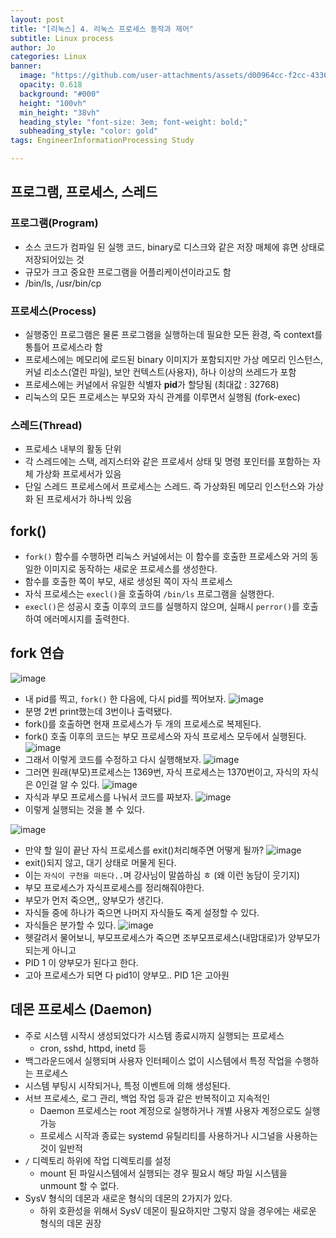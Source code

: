```yaml
---
layout: post
title: "[리눅스] 4. 리눅스 프로세스 동작과 제어"
subtitle: Linux process
author: Jo
categories: Linux
banner:
  image: "https://github.com/user-attachments/assets/d00964cc-f2cc-4336-99f9-12b76046aa9f"
  opacity: 0.618
  background: "#000"
  height: "100vh"
  min_height: "38vh"
  heading_style: "font-size: 3em; font-weight: bold;"
  subheading_style: "color: gold"
tags: EngineerInformationProcessing Study

---
```


## 프로그램, 프로세스, 스레드
### 프로그램(Program)
- 소스 코드가 컴파일 된 실행 코드, binary로 디스크와 같은 저장 매체에 휴면 상태로 저장되어있는 것
- 규모가 크고 중요한 프로그램을 어플리케이션이라고도 함
- /bin/ls, /usr/bin/cp
### 프로세스(Process)
- 실행중인 프로그램은 물론 프로그램을 실행하는데 필요한 모든 환경, 즉 context를 통틀어 프로세스라 함
- 프로세스에는 메모리에 로드된 binary 이미지가 포함되지만 가상 메모리 인스턴스, 커널 리소스(열린 파일), 보안 컨텍스트(사용자), 하나 이상의 쓰레드가 포함
- 프로세스에는 커널에서 유일한 식별자 <b>pid</b>가 할당됨 (최대값 : 32768)
- 리눅스의 모든 프로세스는 부모와 자식 관계를 이루면서 실행됨 (fork-exec)
### 스레드(Thread)
- 프로세스 내부의 활동 단위
- 각 스레드에는 스택, 레지스터와 같은 프로세서 상태 및 명령 포인터를 포함하는 자체 가상화 프로세서가 있음
- 단일 스레드 프로세스에서 프로세스는 스레드. 즉 가상화된 메모리 인스턴스와 가상화 된 프로세서가 하나씩 있음



## fork()
- ``fork()`` 함수를 수행하면 리눅스 커널에서는 이 함수를 호출한 프로세스와 거의 동일한 이미지로 동작하는 새로운 프로세스를 생성한다.
- 함수를 호출한 쪽이 부모, 새로 생성된 쪽이 자식 프로세스
- 자식 프로세스는 ``execl()``을 호출하여 ``/bin/ls`` 프로그램을 실행한다.
- ``execl()``은 성공시 호출 이후의 코드를 실행하지 않으며, 실패시 ``perror()``를 호출하여 에러메시지를 출력한다.



## fork 연습

![image](https://github.com/user-attachments/assets/d00964cc-f2cc-4336-99f9-12b76046aa9f)
- 내 pid를 찍고, ``fork()`` 한 다음에, 다시 pid를 찍어보자.
![image](https://github.com/user-attachments/assets/29bd1bc4-7245-4075-8eed-4332a5ed617a)
- 분명 2번 print했는데 3번이나 출력됐다.
- fork()를 호출하면 현재 프로세스가 두 개의 프로세스로 복제된다.
- fork() 호출 이후의 코드는 부모 프로세스와 자식 프로세스 모두에서 실행된다.
![image](https://github.com/user-attachments/assets/5ad607fc-d63b-456a-8b5c-a1e16ff549dc)
- 그래서 이렇게 코드를 수정하고 다시 실행해보자.
![image](https://github.com/user-attachments/assets/687fe54c-95e3-4f03-b88d-8995d070e642)
- 그러면 원래(부모)프로세스는 1369번, 자식 프로세스는 1370번이고, 자식의 자식은 0인걸 알 수 있다.
![image](https://github.com/user-attachments/assets/f37e31bb-53b6-497f-b71e-05b79cff101d)
- 자식과 부모 프로세스를 나눠서 코드를 짜보자.
![image](https://github.com/user-attachments/assets/f559e3a5-e4fe-41a2-9617-5b1faba429d2)
- 이렇게 실행되는 것을 볼 수 있다.

![image](https://github.com/user-attachments/assets/e2e5ad65-1e36-4d5e-80ad-bdcddb7b469f)
- 만약 할 일이 끝난 자식 프로세스를 exit()처리해주면 어떻게 될까?
![image](https://github.com/user-attachments/assets/88d142a5-e505-4367-ba3f-563b5d1ce3ac)
- exit()되지 않고, 대기 상태로 머물게 된다.
- 이는 ``자식이 구천을 떠돈다..``며 강사님이 말씀하심 ㅎ (왜 이런 농담이 웃기지)
- 부모 프로세스가 자식프로세스를 정리해줘야한다.
- 부모가 먼저 죽으면,, 양부모가 생긴다.
- 자식들 중에 하나가 죽으면 나머지 자식들도 죽게 설정할 수 있다.
- 자식들은 분가할 수 있다.
![image](https://github.com/user-attachments/assets/73fed2c0-ca79-4bea-a803-a023e6b14e8c)
- 헷갈려서 물어보니, 부모프로세스가 죽으면 조부모프로세스(내맘대로)가 양부모가 되는게 아니고
- PID 1 이 양부모가 된다고 한다. 
- 고아 프로세스가 되면 다 pid1이 양부모.. PID 1은 고아원

## 데몬 프로세스 (Daemon)
- 주로 시스템 시작시 생성되었다가 시스템 종료시까지 실행되는 프로세스
  - cron, sshd, httpd, inetd 등
- 백그라운드에서 실행되며 사용자 인터페이스 없이 시스템에서 특정 작업을 수행하는 프로세스
- 시스템 부팅시 시작되거나, 특정 이벤트에 의해 생성된다.
- 서브 프로세스, 로그 관리, 백업 작업 등과 같은 반복적이고 지속적인
  - Daemon 프로세스는 root 계정으로 실행하거나 개별 사용자 계정으로도 실행 가능
  - 프로세스 시작과 종료는 systemd 유틸리티를 사용하거나 시그널을 사용하는 것이 일반적
- ``/`` 디렉토리 하위에 작업 디렉토리를 설정
  - mount 된 파일시스템에서 실행되는 경우 필요시 해당 파일 시스템을 unmount 할 수 없다.
- SysV 형식의 데몬과 새로운 형식의 데몬의 2가지가 있다.
  - 하위 호환성을 위해서 SysV 데몬이 필요하지만 그렇지 않을 경우에는 새로운 형식의 데몬 권장

### 





